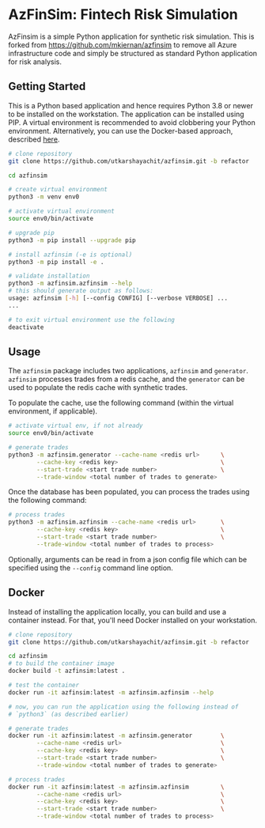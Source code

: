 # AzFinSim: Fintech Risk Simulation

AzFinsim is a simple Python application for synthetic risk simulation. This is forked
from https://github.com/mkiernan/azfinsim to remove all Azure infrastructure code and
simply be structured as standard Python application for risk analysis.

## Getting Started

This is a Python based application and hence requires Python 3.8 or newer to be installed
on the workstation. The application can be installed using PIP. A virtual environment is recommended
to avoid clobbering your Python environment. Alternatively, you can use the Docker-based
approach, described [here](#docker).

```sh
# clone repository
git clone https://github.com/utkarshayachit/azfinsim.git -b refactor

cd azfinsim

# create virtual environment
python3 -m venv env0

# activate virtual environment
source env0/bin/activate

# upgrade pip
python3 -m pip install --upgrade pip

# install azfinsim (-e is optional)
python3 -m pip install -e .

# validate installation
python3 -m azfinsim.azfinsim --help
# this should generate output as follows:
usage: azfinsim [-h] [--config CONFIG] [--verbose VERBOSE] ...
...

# to exit virtual environment use the following
deactivate
```

## Usage

The `azfinsim` package includes two applications, `azfinsim` and `generator`.
`azfinsim` processes trades from a redis cache, and the `generator` can be used to
populate the redis cache with synthetic trades.

To populate the cache, use the following command (within the virtual environment,
if applicable).

```sh
# activate virtual env, if not already
source env0/bin/activate

# generate trades
python3 -m azfinsim.generator --cache-name <redis url>      \
        --cache-key <redis key>                             \
        --start-trade <start trade number>                  \
        --trade-window <total number of trades to generate>
```

Once the database has been populated, you can process the trades using the following
command:

```sh
# process trades
python3 -m azfinsim.azfinsim --cache-name <redis url>       \
        --cache-key <redis key>                             \
        --start-trade <start trade number>                  \
        --trade-window <total number of trades to process>
```

Optionally, arguments can be read in from a json config file which can be specified
using the `--config` command line option.

## Docker

Instead of installing the application locally, you can build and use a
container instead. For that, you'll need Docker installed on your workstation.

```sh
# clone repository
git clone https://github.com/utkarshayachit/azfinsim.git -b refactor

cd azfinsim
# to build the container image
docker build -t azfinsim:latest .

# test the container
docker run -it azfinsim:latest -m azfinsim.azfinsim --help

# now, you can run the application using the following instead of
# `python3` (as described earlier)

# generate trades
docker run -it azfinsim:latest -m azfinsim.generator        \
        --cache-name <redis url>                            \
        --cache-key <redis key>                             \
        --start-trade <start trade number>                  \
        --trade-window <total number of trades to generate>

# process trades
docker run -it azfinsim:latest -m azfinsim.azfinsim         \
        --cache-name <redis url>                            \
        --cache-key <redis key>                             \
        --start-trade <start trade number>                  \
        --trade-window <total number of trades to process>
```
